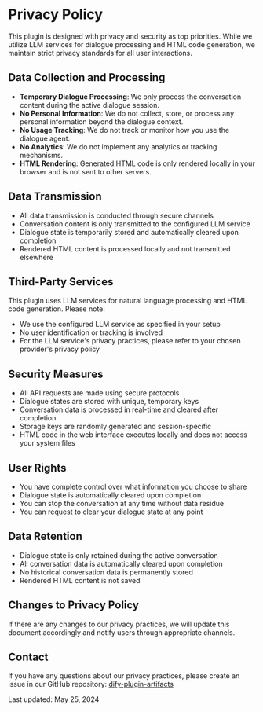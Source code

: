 # Privacy Policy

This plugin is designed with privacy and security as top priorities. While we utilize LLM services for dialogue processing and HTML code generation, we maintain strict privacy standards for all user interactions.

## Data Collection and Processing

- **Temporary Dialogue Processing**: We only process the conversation content during the active dialogue session.
- **No Personal Information**: We do not collect, store, or process any personal information beyond the dialogue context.
- **No Usage Tracking**: We do not track or monitor how you use the dialogue agent.
- **No Analytics**: We do not implement any analytics or tracking mechanisms.
- **HTML Rendering**: Generated HTML code is only rendered locally in your browser and is not sent to other servers.

## Data Transmission

- All data transmission is conducted through secure channels
- Conversation content is only transmitted to the configured LLM service
- Dialogue state is temporarily stored and automatically cleared upon completion
- Rendered HTML content is processed locally and not transmitted elsewhere

## Third-Party Services

This plugin uses LLM services for natural language processing and HTML code generation. Please note:
- We use the configured LLM service as specified in your setup
- No user identification or tracking is involved
- For the LLM service's privacy practices, please refer to your chosen provider's privacy policy

## Security Measures

- All API requests are made using secure protocols
- Dialogue states are stored with unique, temporary keys
- Conversation data is processed in real-time and cleared after completion
- Storage keys are randomly generated and session-specific
- HTML code in the web interface executes locally and does not access your system files

## User Rights

- You have complete control over what information you choose to share
- Dialogue state is automatically cleared upon completion
- You can stop the conversation at any time without data residue
- You can request to clear your dialogue state at any point

## Data Retention

- Dialogue state is only retained during the active conversation
- All conversation data is automatically cleared upon completion
- No historical conversation data is permanently stored
- Rendered HTML content is not saved

## Changes to Privacy Policy

If there are any changes to our privacy practices, we will update this document accordingly and notify users through appropriate channels.

## Contact

If you have any questions about our privacy practices, please create an issue in our GitHub repository: [dify-plugin-artifacts](https://github.com/svcvit/dify-plugin-artifacts)

Last updated: May 25, 2024
